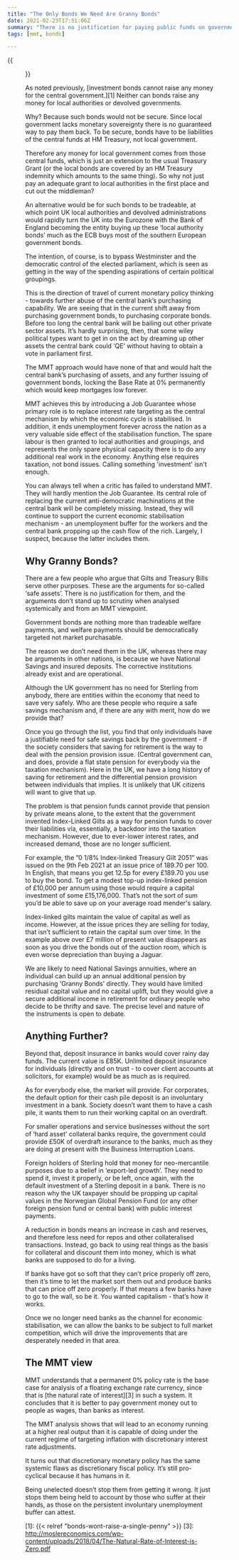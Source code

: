 ```yaml
---
title: "The Only Bonds We Need Are Granny Bonds"
date: 2021-02-23T17:51:06Z
summary: "There is no justification for paying public funds on government securities. Welfare payments should be democratically targetted, not market purchasable."
tags: [mmt, bonds]

---
```


{{<figure src="national-saving-certificates.jpg" alt="Old Age Pensions">}}

As noted previously, [investment bonds cannot raise any money for the central government.][1] Neither can bonds raise any money for local authorities or devolved governments.

Why? Because such bonds would not be secure. Since local government lacks monetary sovereignty there is no guaranteed way to pay them back. To be secure, bonds have to be liabilities of the central funds at HM Treasury, not local government.

Therefore any money for local government comes from those central funds, which is just an extension to the usual Treasury Grant (or the local bonds are covered by an HM Treasury indemnity which amounts to the same thing). So why not just pay an adequate grant to local authorities in the first place and cut out the middleman? 

An alternative would be for such bonds to be tradeable, at which point UK local authorities and devolved administrations would rapidly turn the UK into the Eurozone with the Bank of England becoming the entity buying up these ‘local authority bonds’ much as the ECB buys most of the southern European government bonds.

The intention, of course, is to bypass Westminster and the democratic control of the elected parliament, which is seen as getting in the way of the spending aspirations of certain political groupings. 

This is the direction of travel of current monetary policy thinking - towards further abuse of the central bank’s purchasing capability. We are seeing that in the current shift away from purchasing government bonds, to purchasing corporate bonds.  Before too long the central bank will be bailing out other private sector assets. It’s hardly surprising, then, that some wiley political types want to get in on the act by dreaming up other assets the central bank could ‘QE’ without having to obtain a vote in parliament first.

The MMT approach would have none of that and would halt the central bank’s purchasing of assets, and any further issuing of government bonds, locking the Base Rate at 0% permanently which would keep mortgages low forever.

MMT achieves this by introducing a Job Guarantee whose primary role is to replace interest rate targeting as the central mechanism by which the economic cycle is stabilised. In addition, it ends unemployment forever across the nation as a very valuable side effect of the stabilisation function. The spare labour is then granted to local authorities and groupings, and represents the only spare physical capacity there is to do any additional real work in the economy. Anything else requires taxation, not bond issues. Calling something 'investment' isn't enough.

You can always tell when a critic has failed to understand MMT. They will hardly mention the Job Guarantee. Its central role of replacing the current anti-democratic machinations at the central bank will be completely missing.  Instead, they will continue to support the current economic stabilisation mechanism - an unemployment buffer for the workers and the central bank propping up the cash flow of the rich. Largely, I suspect, because the latter includes them.

## Why Granny Bonds?

There are a few people who argue that Gilts and Treasury Bills serve other purposes. These are the arguments for so-called ‘safe assets’. There is no justification for them, and the arguments don’t stand up to scrutiny when analysed systemically and from an MMT viewpoint.

Government bonds are nothing more than tradeable welfare payments, and welfare payments should be democratically targeted not market purchasable.

The reason we don’t need them in the UK, whereas there may be arguments in other nations, is because we have National Savings and insured deposits. The corrective institutions already exist and are operational.

Although the UK government has no need for Sterling from anybody, there are entities within the economy that need to save very safely. Who are these people who require a safe savings mechanism and, if there are any with merit, how do we provide that?

Once you go through the list, you find that only individuals have a justifiable need for safe savings back by the government - if the society considers that saving for retirement is the way to deal with the pension provision issue. (Central government can, and does, provide a flat state pension for everybody via the taxation mechanism). Here in the UK, we have a long history of saving for retirement and the differential pension provision between individuals that implies. It is unlikely that UK citizens will want to give that up.

The problem is that pension funds cannot provide that pension by private means alone, to the extent that the government invented Index-Linked Gilts as a way for pension funds to cover their liabilities via, essentially, a backdoor into the taxation mechanism. However, due to ever-lower interest rates, and increased demand, those are no longer sufficient.

For example, the ”0 1/8% Index-linked Treasury Gilt 2051” was issued on the 9th Feb 2021 at an issue price of 189.70 per 100. In English, that means you get 12.5p for every £189.70 you use to buy the bond. To get a modest top-up index-linked pension of £10,000 per annum using those would require a capital investment of some £15,176,000. That’s not the sort of sum you’d be able to save up on your average road mender's salary.

Index-linked gilts maintain the value of capital as well as income. However, at the issue prices they are selling for today, that isn’t sufficient to retain the capital sum over time. In the example above over £7 million of present value disappears as soon as you drive the bonds out of the auction room, which is even worse depreciation than buying a Jaguar.

We are likely to need National Savings annuities, where an individual can build up an annual additional pension by purchasing ‘Granny Bonds’ directly. They would have limited residual capital value and no capital uplift, but they would give a secure additional income in retirement for ordinary people who decide to be thrifty and save. The precise level and nature of the instruments is open to debate.


## Anything Further?

Beyond that, deposit insurance in banks would cover rainy day funds. The current value is £85K. Unlimited deposit insurance for individuals (directly and on trust - to cover client accounts at solicitors, for example) would be as much as is required.

As for everybody else, the market will provide. For corporates, the default option for their cash pile deposit is an involuntary investment in a bank. Society doesn’t want them to have a cash pile, it wants them to run their working capital on an overdraft.

For smaller operations and service businesses without the sort of ‘hard asset' collateral banks require, the government could provide £50K of overdraft insurance to the banks, much as they are doing at present with the Business Interruption Loans.

Foreign holders of Sterling hold that money for neo-mercantile purposes due to a belief in ‘export-led growth’. They need to spend it, invest it properly, or be left, once again, with the default investment of a Sterling deposit in a bank. There is no reason why the UK taxpayer should be propping up capital values in the Norwegian Global Pension Fund (or any other foreign pension fund or central bank) with public interest payments.

A reduction in bonds means an increase in cash and reserves, and therefore less need for repos and other collateralised transactions. Instead, go back to using real things as the basis for collateral and discount them into money, which is what banks are supposed to do for a living. 

If banks have got so soft that they can’t price properly off zero, then it’s time to let the market sort them out and produce banks that can price off zero properly. If that means a few banks have to go to the wall, so be it. You wanted capitalism - that’s how it works. 

Once we no longer need banks as the channel for economic stabilisation, we can allow the banks to be subject to full market competition, which will drive the improvements that are desperately needed in that area.

## The MMT view

MMT understands that a permanent 0% policy rate is the base case for analysis of a floating exchange rate currency, since that is [the natural rate of interest][3] in such a system. It concludes that it is better to pay government money out to people as wages, than banks as interest.

The MMT analysis shows that will lead to an economy running at a higher real output than it is capable of doing under the current regime of targeting inflation with discretionary interest rate adjustments.

It turns out that discretionary monetary policy has the same systemic flaws as discretionary fiscal policy. It’s still pro-cyclical because it has humans in it.

Being unelected doesn’t stop them from getting it wrong. It just stops them being held to account by those who suffer at their hands, as those on the persistent involuntary unemployment buffer can attest.

[1]: {{< relref "bonds-wont-raise-a-single-penny" >}}
[3]: http://moslereconomics.com/wp-content/uploads/2018/04/The-Natural-Rate-of-Interest-is-Zero.pdf
